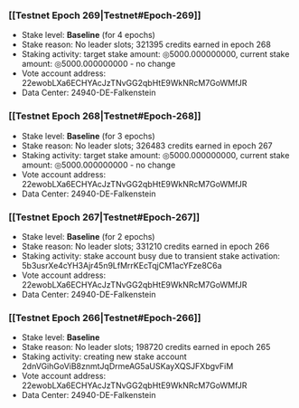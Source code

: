 ### [[Testnet Epoch 269|Testnet#Epoch-269]]
* Stake level: **Baseline** (for 4 epochs)
* Stake reason: No leader slots; 321395 credits earned in epoch 268
* Staking activity: target stake amount: ◎5000.000000000, current stake amount: ◎5000.000000000 - no change
* Vote account address: 22ewobLXa6ECHYAcJzTNvGG2qbHtE9WkNRcM7GoWMfJR
* Data Center: 24940-DE-Falkenstein
### [[Testnet Epoch 268|Testnet#Epoch-268]]
* Stake level: **Baseline** (for 3 epochs)
* Stake reason: No leader slots; 326483 credits earned in epoch 267
* Staking activity: target stake amount: ◎5000.000000000, current stake amount: ◎5000.000000000 - no change
* Vote account address: 22ewobLXa6ECHYAcJzTNvGG2qbHtE9WkNRcM7GoWMfJR
* Data Center: 24940-DE-Falkenstein
### [[Testnet Epoch 267|Testnet#Epoch-267]]
* Stake level: **Baseline** (for 2 epochs)
* Stake reason: No leader slots; 331210 credits earned in epoch 266
* Staking activity: stake account busy due to transient stake activation: 5b3usrXe4cYH3Ajr45n9LfMrrKEcTqjCM1acYFze8C6a
* Vote account address: 22ewobLXa6ECHYAcJzTNvGG2qbHtE9WkNRcM7GoWMfJR
* Data Center: 24940-DE-Falkenstein
### [[Testnet Epoch 266|Testnet#Epoch-266]]
* Stake level: **Baseline**
* Stake reason: No leader slots; 198720 credits earned in epoch 265
* Staking activity: creating new stake account 2dnVGihGoViB8znmtJqDrmeAG5aUSKayXQSJFXbgvFiM
* Vote account address: 22ewobLXa6ECHYAcJzTNvGG2qbHtE9WkNRcM7GoWMfJR
* Data Center: 24940-DE-Falkenstein